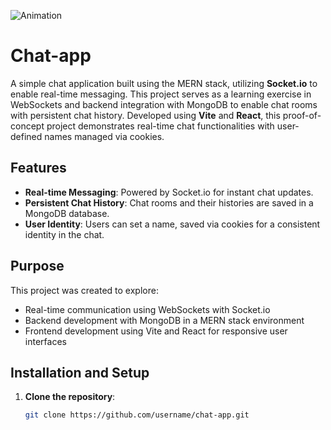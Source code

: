 
![Animation](https://github.com/user-attachments/assets/aa8f1bca-34ea-4a3f-94fd-10e90ab182fa)

# Chat-app

A simple chat application built using the MERN stack, utilizing **Socket.io** to enable real-time messaging. This project serves as a learning exercise in WebSockets and backend integration with MongoDB to enable chat rooms with persistent chat history. Developed using **Vite** and **React**, this proof-of-concept project demonstrates real-time chat functionalities with user-defined names managed via cookies.

## Features
- **Real-time Messaging**: Powered by Socket.io for instant chat updates.
- **Persistent Chat History**: Chat rooms and their histories are saved in a MongoDB database.
- **User Identity**: Users can set a name, saved via cookies for a consistent identity in the chat.

## Purpose
This project was created to explore:
- Real-time communication using WebSockets with Socket.io
- Backend development with MongoDB in a MERN stack environment
- Frontend development using Vite and React for responsive user interfaces

## Installation and Setup

1. **Clone the repository**:
   ```bash
   git clone https://github.com/username/chat-app.git
